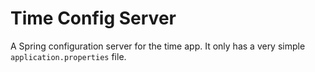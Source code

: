 # Time Config Server
A Spring configuration server for the time app. It only has a very simple `application.properties` file.
